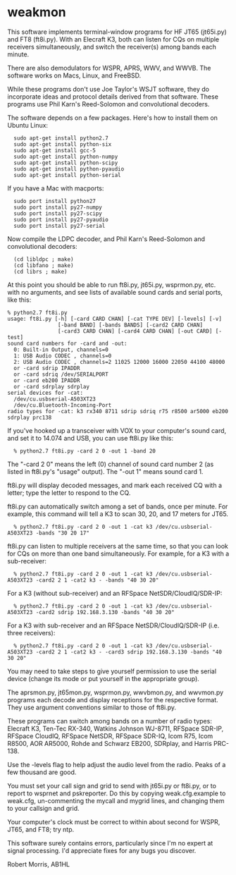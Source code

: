 # weakmon

This software implements terminal-window programs for HF JT65
(jt65i.py) and FT8 (ft8i.py). With an Elecraft K3, both can listen for CQs on
multiple receivers simultaneously, and switch the receiver(s) among
bands each minute.

There are also demodulators for WSPR, APRS, WWV, and WWVB. The
software works on Macs, Linux, and FreeBSD.

While these programs don't use Joe Taylor's WSJT software, they do
incorporate ideas and protocol details derived from that software.
These programs use Phil Karn's Reed-Solomon and convolutional
decoders.

The software depends on a few packages. Here's how to install them
on Ubuntu Linux:
```
  sudo apt-get install python2.7
  sudo apt-get install python-six
  sudo apt-get install gcc-5
  sudo apt-get install python-numpy
  sudo apt-get install python-scipy
  sudo apt-get install python-pyaudio
  sudo apt-get install python-serial
```

If you have a Mac with macports:
```
  sudo port install python27
  sudo port install py27-numpy
  sudo port install py27-scipy
  sudo port install py27-pyaudio
  sudo port install py27-serial
```

Now compile the LDPC decoder, and Phil Karn's Reed-Solomon and convolutional decoders:
```
  (cd libldpc ; make)
  (cd libfano ; make)
  (cd librs ; make)
```

At this point you should be able to run ft8i.py, jt65i.py, wsprmon.py, etc. with
no arguments, and see lists of available sound cards and serial ports,
like this:

```
% python2.7 ft8i.py
usage: ft8i.py [-h] [-card CARD CHAN] [-cat TYPE DEV] [-levels] [-v]
                [-band BAND] [-bands BANDS] [-card2 CARD CHAN]
                [-card3 CARD CHAN] [-card4 CARD CHAN] [-out CARD] [-test]
sound card numbers for -card and -out:
  0: Built-in Output, channels=0
  1: USB Audio CODEC , channels=0
  2: USB Audio CODEC , channels=2 11025 12000 16000 22050 44100 48000
  or -card sdrip IPADDR
  or -card sdriq /dev/SERIALPORT
  or -card eb200 IPADDR
  or -card sdrplay sdrplay
serial devices for -cat:
  /dev/cu.usbserial-A503XT23
  /dev/cu.Bluetooth-Incoming-Port
radio types for -cat: k3 rx340 8711 sdrip sdriq r75 r8500 ar5000 eb200 sdrplay prc138 
```

If you've hooked up a transceiver with VOX to your computer's sound
card, and set it to 14.074 and USB, you can use ft8i.py like
this:

```
  % python2.7 ft8i.py -card 2 0 -out 1 -band 20

```

The "-card 2 0" means the left (0) channel of sound card number 2 (as
listed in ft8i.py's "usage" output). The "-out 1" means sound card 1.

ft8i.py will display decoded messages, and mark each received CQ
with a letter; type the letter to respond to the CQ.

ft8i.py can automatically switch among a set of bands, once per
minute. For example, this command will tell a K3 to scan 30, 20, and
17 meters for JT65.

```
  % python2.7 ft8i.py -card 2 0 -out 1 -cat k3 /dev/cu.usbserial-A503XT23 -bands "30 20 17"
```

ft8i.py can listen to multiple receivers at the same time, so that
you can look for CQs on more than one band simultaneously. For
example, for a K3 with a sub-receiver:

```
  % python2.7 ft8i.py -card 2 0 -out 1 -cat k3 /dev/cu.usbserial-A503XT23 -card2 2 1 -cat2 k3 - -bands "40 30 20"
```

For a K3 (without sub-receiver) and an RFSpace NetSDR/CloudIQ/SDR-IP:

```
  % python2.7 ft8i.py -card 2 0 -out 1 -cat k3 /dev/cu.usbserial-A503XT23 -card2 sdrip 192.168.3.130 -bands "40 30 20"
```

For a K3 with sub-receiver and an RFSpace NetSDR/CloudIQ/SDR-IP (i.e. three receivers):

```
  % python2.7 ft8i.py -card 2 0 -out 1 -cat k3 /dev/cu.usbserial-A503XT23 -card2 2 1 -cat2 k3 - -card3 sdrip 192.168.3.130 -bands "40 30 20"
```

You may need to take steps to give yourself permission to use the
serial device (change its mode or put yourself in the appropriate
group).

The aprsmon.py, jt65mon.py, wsprmon.py, wwvbmon.py, and wwvmon.py
programs each decode and display receptions for the respective format.
They use argument conventions similar to those of ft8i.py.

These programs can switch among bands on a number of radio types:
Elecraft K3, Ten-Tec RX-340, Watkins Johnson WJ-8711, RFSpace SDR-IP,
RFSpace CloudIQ, RFSpace NetSDR, RFSpace SDR-IQ, Icom R75, Icom R8500,
AOR AR5000, Rohde and Schwarz EB200, SDRplay, and Harris PRC-138.

Use the -levels flag to help adjust the audio level from the radio.
Peaks of a few thousand are good.

You must set your call sign and grid to send with jt65i.py or ft8i.py,
or to report to wsprnet and pskreporter. Do this by copying
weak.cfg.example to weak.cfg, un-commenting the mycall and mygrid
lines, and changing them to your callsign and grid.

Your computer's clock must be correct to within about second for WSPR,
JT65, and FT8; try ntp.

This software surely contains errors, particularly since I'm no expert
at signal processing. I'd appreciate fixes for any bugs you discover.

Robert Morris, AB1HL
